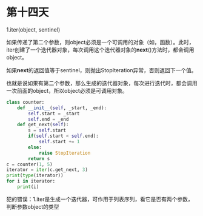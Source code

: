 # 第十四天

1.iter(object, sentinel)

如果传递了第二个参数，则object必须是一个可调用的对象（如，函数）。此时，iter创建了一个迭代器对象，每次调用这个迭代器对象的**next**()方法时，都会调用object。 

如果**next**的返回值等于sentinel，则抛出StopIteration异常，否则返回下一个值。 

也就是说如果有第二个参数，那么生成的迭代器对象，每次进行迭代时，都会调用一次前面的object，所以object必须是可调用对象。

```python
class counter:
    def __init__(self, _start, _end):
        self.start = _start
        self.end = _end
    def get_next(self):
        s = self.start
        if(self.start < self.end):
            self.start += 1
        else:
            raise StopIteration
        return s
c = counter(1, 5)
iterator = iter(c.get_next, 3)
print(type(iterator))
for i in iterator:
    print(i)
```







犯的错误：1.iter是生成一个迭代器，可作用于列表序列，看它是否有两个参数，判断参数object的类型